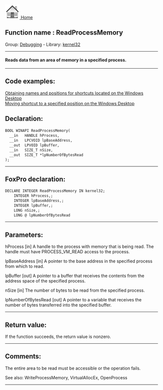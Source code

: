 [<img src="../../images/home.png"> Home ](https://github.com/VFPX/Win32API)  

## Function name : ReadProcessMemory
Group: [Debugging](../../functions_group.md#Debugging)  -  Library: [kernel32](../../Libraries.md#kernel32)  
***  


#### Reads data from an area of memory in a specified process. 
***  


## Code examples:
[Obtaining names and positions for shortcuts located on the Windows Desktop](../../samples/sample_579.md)  
[Moving shortcut to a specified position on the Windows Desktop](../../samples/sample_581.md)  

## Declaration:
```foxpro  
BOOL WINAPI ReadProcessMemory(
  __in   HANDLE hProcess,
  __in   LPCVOID lpBaseAddress,
  __out  LPVOID lpBuffer,
  __in   SIZE_T nSize,
  __out  SIZE_T *lpNumberOfBytesRead
);  
```  
***  


## FoxPro declaration:
```foxpro  
DECLARE INTEGER ReadProcessMemory IN kernel32;
	INTEGER hProcess,;
	INTEGER lpBaseAddress,;
	INTEGER lpBuffer,;
	LONG nSize,;
	LONG @ lpNumberOfBytesRead  
```  
***  


## Parameters:
hProcess [in]
A handle to the process with memory that is being read. The handle must have PROCESS_VM_READ access to the process.

lpBaseAddress [in]
A pointer to the base address in the specified process from which to read.

lpBuffer [out]
A pointer to a buffer that receives the contents from the address space of the specified process.

nSize [in]
The number of bytes to be read from the specified process.

lpNumberOfBytesRead [out]
A pointer to a variable that receives the number of bytes transferred into the specified buffer.  
***  


## Return value:
If the function succeeds, the return value is nonzero.  
***  


## Comments:
The entire area to be read must be accessible or the operation fails.  
  
See also: WriteProcessMemory, VirtualAllocEx, OpenProcess    
  
***  

